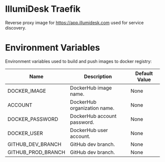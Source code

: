 # IllumiDesk Traefik

Reverse proxy image for https://app.illumidesk.com used for service discovery.

# Environment Variables

Environment variables used to build and push images to docker registry:

| Name                          | Description | Default Value |
|-------------------------------|-------------|---------------|
| DOCKER_IMAGE             | DockerHub image name. | None |
| ACCOUNT               | DockerHub organization name. | None |
| DOCKER_PASSWORD               | DockerHub account password.| None |
| DOCKER_USER                   | DockerHub user account. | None |
| GITHUB_DEV_BRANCH             | GitHub dev branch. | None |
| GITHUB_PROD_BRANCH            | GitHub dev branch. | None |
